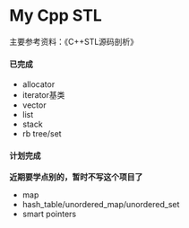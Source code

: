# My Cpp STL

主要参考资料：《C++STL源码剖析》

#### 已完成

- allocator
- iterator基类
- vector
- list
- stack
- rb tree/set

#### 计划完成

**近期要学点别的，暂时不写这个项目了**

- map
- hash_table/unordered_map/unordered_set
- smart pointers
